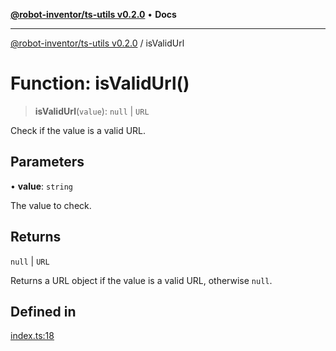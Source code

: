 [**@robot-inventor/ts-utils v0.2.0**](../README.md) • **Docs**

***

[@robot-inventor/ts-utils v0.2.0](../README.md) / isValidUrl

# Function: isValidUrl()

> **isValidUrl**(`value`): `null` \| `URL`

Check if the value is a valid URL.

## Parameters

• **value**: `string`

The value to check.

## Returns

`null` \| `URL`

Returns a URL object if the value is a valid URL, otherwise `null`.

## Defined in

[index.ts:18](https://github.com/Robot-Inventor/ts-utils/blob/591b417c3207633a953ab4cdf7f53e01ccdc78b3/src/index.ts#L18)
